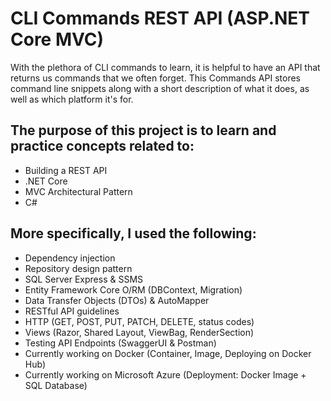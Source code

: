 # CLI Commands REST API (ASP.NET Core MVC)

With the plethora of CLI commands to learn, it is helpful to have an API that returns us commands that we often forget. This Commands API stores command line snippets along with a short description of what it does, as well as which platform it's for.

## The purpose of this project is to learn and practice concepts related to:
* Building a REST API
* .NET Core
* MVC Architectural Pattern
* C#
  
## More specifically, I used the following:
* Dependency injection
* Repository design pattern
* SQL Server Express & SSMS
* Entity Framework Core O/RM (DBContext, Migration)
* Data Transfer Objects (DTOs) & AutoMapper
* RESTful API guidelines
* HTTP (GET, POST, PUT, PATCH, DELETE, status codes)
* Views (Razor, Shared Layout, ViewBag, RenderSection)
* Testing API Endpoints (SwaggerUI & Postman)
* Currently working on Docker (Container, Image, Deploying on Docker Hub)
* Currently working on Microsoft Azure (Deployment: Docker Image + SQL Database)
